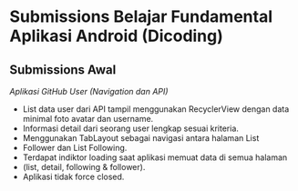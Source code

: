 Submissions Belajar Fundamental Aplikasi Android (Dicoding)
==
Submissions Awal 
--
*Aplikasi GitHub User (Navigation dan API)*
- List data user dari API tampil menggunakan RecyclerView dengan data minimal foto avatar dan username.
- Informasi detail dari seorang user lengkap sesuai kriteria.
- Menggunakan TabLayout sebagai navigasi antara halaman List
- Follower dan List Following.
- Terdapat indiktor loading saat aplikasi memuat data di semua halaman
- (list, detail, following & follower).
- Aplikasi tidak force closed.
